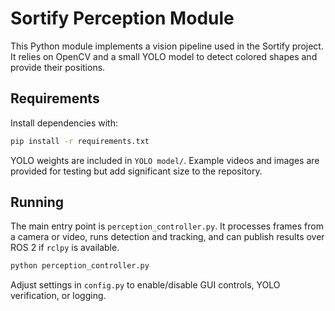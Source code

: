 # Sortify Perception Module

This Python module implements a vision pipeline used in the Sortify project. It relies on OpenCV and a small YOLO model to detect colored shapes and provide their positions.

## Requirements

Install dependencies with:

```bash
pip install -r requirements.txt
```

YOLO weights are included in `YOLO model/`. Example videos and images are provided for testing but add significant size to the repository.

## Running

The main entry point is `perception_controller.py`. It processes frames from a camera or video, runs detection and tracking, and can publish results over ROS 2 if `rclpy` is available.

```bash
python perception_controller.py
```

Adjust settings in `config.py` to enable/disable GUI controls, YOLO verification, or logging.
